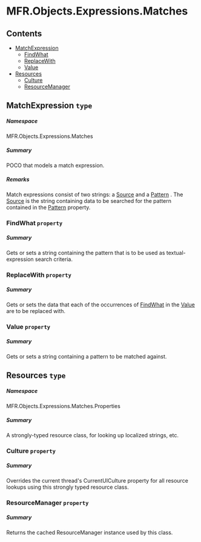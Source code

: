 <a name='assembly'></a>
# MFR.Objects.Expressions.Matches

## Contents

- [MatchExpression](#T-MFR-Objects-Expressions-Matches-MatchExpression 'MFR.Objects.Expressions.Matches.MatchExpression')
  - [FindWhat](#P-MFR-Objects-Expressions-Matches-MatchExpression-FindWhat 'MFR.Objects.Expressions.Matches.MatchExpression.FindWhat')
  - [ReplaceWith](#P-MFR-Objects-Expressions-Matches-MatchExpression-ReplaceWith 'MFR.Objects.Expressions.Matches.MatchExpression.ReplaceWith')
  - [Value](#P-MFR-Objects-Expressions-Matches-MatchExpression-Value 'MFR.Objects.Expressions.Matches.MatchExpression.Value')
- [Resources](#T-MFR-Objects-Expressions-Matches-Properties-Resources 'MFR.Objects.Expressions.Matches.Properties.Resources')
  - [Culture](#P-MFR-Objects-Expressions-Matches-Properties-Resources-Culture 'MFR.Objects.Expressions.Matches.Properties.Resources.Culture')
  - [ResourceManager](#P-MFR-Objects-Expressions-Matches-Properties-Resources-ResourceManager 'MFR.Objects.Expressions.Matches.Properties.Resources.ResourceManager')

<a name='T-MFR-Objects-Expressions-Matches-MatchExpression'></a>
## MatchExpression `type`

##### Namespace

MFR.Objects.Expressions.Matches

##### Summary

POCO that models a match expression.

##### Remarks

Match expressions consist of two strings: a [Source](#P-MFR-Objects-MatchExpression-Source 'MFR.Objects.MatchExpression.Source') and a [Pattern](#P-MFR-Objects-MatchExpression-Pattern 'MFR.Objects.MatchExpression.Pattern') . The [Source](#P-MFR-Objects-MatchExpression-Source 'MFR.Objects.MatchExpression.Source') is the string
containing data to be searched for the pattern contained in the [Pattern](#P-MFR-Objects-MatchExpression-Pattern 'MFR.Objects.MatchExpression.Pattern') property.

<a name='P-MFR-Objects-Expressions-Matches-MatchExpression-FindWhat'></a>
### FindWhat `property`

##### Summary

Gets or sets a string containing the pattern that is to be used as textual-expression search criteria.

<a name='P-MFR-Objects-Expressions-Matches-MatchExpression-ReplaceWith'></a>
### ReplaceWith `property`

##### Summary

Gets or sets the data that each of the occurrences of [FindWhat](#P-MFR-Objects-Expressions-Matches-MatchExpression-FindWhat 'MFR.Objects.Expressions.Matches.MatchExpression.FindWhat') in the
[Value](#P-MFR-Objects-Expressions-Matches-MatchExpression-Value 'MFR.Objects.Expressions.Matches.MatchExpression.Value') are
to be replaced with.

<a name='P-MFR-Objects-Expressions-Matches-MatchExpression-Value'></a>
### Value `property`

##### Summary

Gets or sets a string containing a pattern to be matched against.

<a name='T-MFR-Objects-Expressions-Matches-Properties-Resources'></a>
## Resources `type`

##### Namespace

MFR.Objects.Expressions.Matches.Properties

##### Summary

A strongly-typed resource class, for looking up localized strings, etc.

<a name='P-MFR-Objects-Expressions-Matches-Properties-Resources-Culture'></a>
### Culture `property`

##### Summary

Overrides the current thread's CurrentUICulture property for all
  resource lookups using this strongly typed resource class.

<a name='P-MFR-Objects-Expressions-Matches-Properties-Resources-ResourceManager'></a>
### ResourceManager `property`

##### Summary

Returns the cached ResourceManager instance used by this class.
